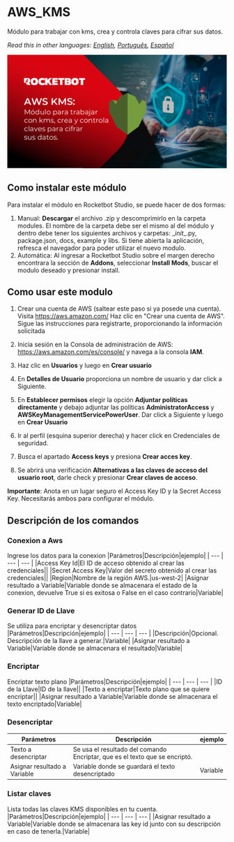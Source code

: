 



# AWS_KMS
  
Módulo para trabajar con kms, crea y controla claves para cifrar sus datos.  

*Read this in other languages: [English](Manual_AWS_KMS.md), [Português](Manual_AWS_KMS.pr.md), [Español](Manual_AWS_KMS.es.md)*


![banner](imgs/Modulo_AWS.png)

## Como instalar este módulo
  
Para instalar el módulo en Rocketbot Studio, se puede hacer de dos formas:
1. Manual: __Descargar__ el archivo .zip y descomprimirlo en la carpeta modules. El nombre de la carpeta debe ser el mismo al del módulo y dentro debe tener los siguientes archivos y carpetas: \__init__.py, package.json, docs, example y libs. Si tiene abierta la aplicación, refresca el navegador para poder utilizar el nuevo modulo.
2. Automática: Al ingresar a Rocketbot Studio sobre el margen derecho encontrara la sección de **Addons**, seleccionar **Install Mods**, buscar el modulo deseado y presionar install.  


## Como usar este modulo

1. Crear una cuenta de AWS (saltear este paso si ya posede una cuenta). Visita https://aws.amazon.com/ Haz clic en "Crear una cuenta de AWS". Sigue las instrucciones para registrarte, proporcionando la información solicitada

2. Inicia sesión en la Consola de administración de AWS: https://aws.amazon.com/es/console/ y navega a la consola **IAM**.

3. Haz clic en **Usuarios** y luego en **Crear usuario**

4. En **Detalles de Usuario** proporciona un nombre de usuario y dar click a Siguiente.

5. En **Establecer permisos** elegir la opción **Adjuntar políticas directamente** y debajo adjuntar las políticas **AdministratorAccess** y **AWSKeyManagementServicePowerUser**. Dar click a Siguiente y luego en **Crear Usuario**

6. Ir al perfil (esquina superior derecha) y hacer click en Credenciales de seguridad.

7. Busca el apartado **Access keys** y presiona **Crear acces key**. 

8. Se abrirá una verificación **Alternativas a las claves de acceso del usuario root**, darle check y presionar **Crear claves de acceso**.

**Importante**: Anota en un lugar seguro el Access Key ID y la Secret Access Key. Necesitarás ambos para configurar el módulo.


## Descripción de los comandos

### Conexion a Aws
  
Ingrese los datos para la conexion
|Parámetros|Descripción|ejemplo|
| --- | --- | --- |
|Access Key Id|El ID de acceso obtenido al crear las credenciales||
|Secret Access Key|Valor del secreto obtenido al crear las credenciales||
|Region|Nombre de la región AWS.|us-west-2|
|Asignar resultado a Variable|Variable donde se almacenara el estado de la conexion, devuelve True si es exitosa o False en el caso contrario|Variable|

### Generar ID de Llave
  
Se utiliza para encriptar y desencriptar datos
|Parámetros|Descripción|ejemplo|
| --- | --- | --- |
|Descripción|Opcional. Descripción de la llave a generar.|Variable|
|Asignar resultado a Variable|Variable donde se almacenara el resultado|Variable|

### Encriptar
  
Encriptar texto plano
|Parámetros|Descripción|ejemplo|
| --- | --- | --- |
|ID de la Llave|ID de la llave||
|Texto a encriptar|Texto plano que se quiere encriptar||
|Asignar resultado a Variable|Variable donde se almacenara el texto encriptado|Variable|

### Desencriptar
  

|Parámetros|Descripción|ejemplo|
| --- | --- | --- |
|Texto a desencriptar|Se usa el resultado del comando Encriptar, que es el texto que se encriptó.||
|Asignar resultado a Variable|Variable donde se guardará el texto desencriptado|Variable|

### Listar claves
  
Lista todas las claves KMS disponibles en tu cuenta.
|Parámetros|Descripción|ejemplo|
| --- | --- | --- |
|Asignar resultado a Variable|Variable donde se almacenara las key id junto con su descripción en caso de tenerla.|Variable|

